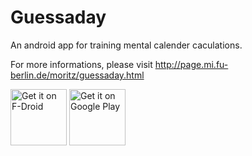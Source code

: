 Guessaday
=========

An android app for training mental calender caculations.

For more informations, please visit http://page.mi.fu-berlin.de/moritz/guessaday.html

[<img src="https://f-droid.org/badge/get-it-on.png"
      alt="Get it on F-Droid"
      height="90">](https://f-droid.org/packages/com.goltzkiste.guessaday/)
[<img src="https://play.google.com/intl/en_us/badges/images/generic/en-play-badge.png"
      alt="Get it on Google Play"
      height="90">](https://play.google.com/store/apps/details?id=com.goltzkiste.guessaday)
